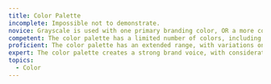 ```yaml
---
title: Color Palette
incomplete: Impossible not to demonstrate.
novice: Grayscale is used with one primary branding color, OR a more complicated color palette is attempted with too many colors or with colors which are unlikely to work well together.
competent: The color palette has a limited number of colors, including more active and more neutral colors, which are chosen to work well together.
proficient: The color palette has an extended range, with variations on colors for different contexts, such as rules, text, or surface areas. In addition to dominant primary and secondary colors, select supporting colors are available for added expressivity.
expert: The color palette creates a strong brand voice, with consideration for how the color palette helps position and differentiate the product within its market.
topics:
  - Color
---
```

